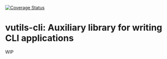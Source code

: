 [![Coverage Status](https://coveralls.io/repos/github/i386x/vutils-cli/badge.svg?branch=main)](https://coveralls.io/github/i386x/vutils-cli?branch=main)

# vutils-cli: Auxiliary library for writing CLI applications

WIP
